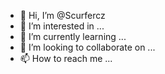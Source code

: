 - 👋 Hi, I’m @Scurfercz
- 👀 I’m interested in ...
- 🌱 I’m currently learning ...
- 💞️ I’m looking to collaborate on ...
- 📫 How to reach me ...

<!---
Scurfercz/Scurfercz is a ✨ special ✨ repository because its `README.md` (this file) appears on your GitHub profile.
You can click the Preview link to take a look at your changes.
--->
